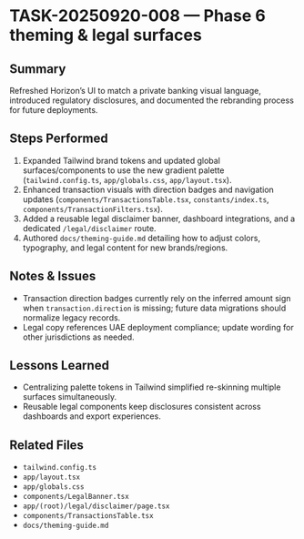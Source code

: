 # TASK-20250920-008 — Phase 6 theming & legal surfaces

## Summary
Refreshed Horizon’s UI to match a private banking visual language, introduced regulatory disclosures, and documented the rebranding process for future deployments.

## Steps Performed
1. Expanded Tailwind brand tokens and updated global surfaces/components to use the new gradient palette (`tailwind.config.ts`, `app/globals.css`, `app/layout.tsx`).
2. Enhanced transaction visuals with direction badges and navigation updates (`components/TransactionsTable.tsx`, `constants/index.ts`, `components/TransactionFilters.tsx`).
3. Added a reusable legal disclaimer banner, dashboard integrations, and a dedicated `/legal/disclaimer` route.
4. Authored `docs/theming-guide.md` detailing how to adjust colors, typography, and legal content for new brands/regions.

## Notes & Issues
- Transaction direction badges currently rely on the inferred amount sign when `transaction.direction` is missing; future data migrations should normalize legacy records.
- Legal copy references UAE deployment compliance; update wording for other jurisdictions as needed.

## Lessons Learned
- Centralizing palette tokens in Tailwind simplified re-skinning multiple surfaces simultaneously.
- Reusable legal components keep disclosures consistent across dashboards and export experiences.

## Related Files
- `tailwind.config.ts`
- `app/layout.tsx`
- `app/globals.css`
- `components/LegalBanner.tsx`
- `app/(root)/legal/disclaimer/page.tsx`
- `components/TransactionsTable.tsx`
- `docs/theming-guide.md`
